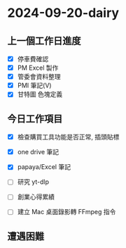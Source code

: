 
# 2024-09-20-dairy

## 上一個工作日進度
- [x] 停車費確認
- [x] PM Excel 製作
- [x] 管委會資料整理
- [x] PMI 筆記(V)
- [x] 甘特圖 色塊定義

## 今日工作項目
- [x] 檢查購買工具功能是否正常, 插頭貼標
- [x] one drive 筆記
- [x] papaya/Excel 筆記
- [ ] 研究 yt-dlp
- [ ] 創業心得累績
- [ ] 建立 Mac 桌面錄影轉 FFmpeg 指令



## 遭遇困難


